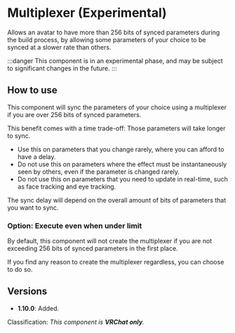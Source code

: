 ﻿---
unlisted: true
---
# Multiplexer (Experimental)

Allows an avatar to have more than 256 bits of synced parameters during the build process, by allowing some parameters of your choice
to be synced at a slower rate than others.

:::danger
This component is in an experimental phase, and may be subject to significant changes in the future.
:::

## How to use

This component will sync the parameters of your choice using a multiplexer if you are over 256 bits of synced parameters.

This benefit comes with a time trade-off: Those parameters will take longer to sync.
- Use this on parameters that you change rarely, where you can afford to have a delay.
- Do not use this on parameters where the effect must be instantaneously seen by others, even if the parameter is changed rarely.
- Do not use this on parameters that you need to update in real-time, such as face tracking and eye tracking.

The sync delay will depend on the overall amount of bits of parameters that you want to sync.

### Option: Execute even when under limit

By default, this component will not create the multiplexer if you are not exceeding 256 bits of synced parameters in the first place.

If you find any reason to create the multiplexer regardless, you can choose to do so.

[//]: # (### Option: Remove sync from unused parameters)

[//]: # ()
[//]: # (This component can inform you of unused parameters, and take the initiative to remove those unused parameters from your avatar.)

[//]: # ()
[//]: # (:::danger)

[//]: # (If your avatar is meant to work cross-platform &#40;PC & Quest/Android&#41;, **you must keep this option turned OFF**.)

[//]: # (:::)

## Versions

- **1.10.0**: Added.

Classification: *This component is **VRChat only**.*
